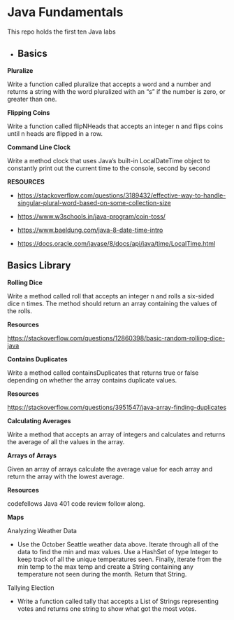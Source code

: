 # Java Fundamentals

This repo holds the first ten Java labs

- ## Basics

**Pluralize**

Write a function called pluralize that accepts a word and a number and returns a string with the word pluralized with an “s” if the number is zero, or greater than one.

**Flipping Coins**

Write a function called flipNHeads that accepts an integer n and flips coins until n heads are flipped in a row.

**Command Line Clock**

Write a method clock that uses Java’s built-in LocalDateTime object to constantly print out the current time to the console, second by second

**RESOURCES**

- https://stackoverflow.com/questions/3189432/effective-way-to-handle-singular-plural-word-based-on-some-collection-size

- https://www.w3schools.in/java-program/coin-toss/

- https://www.baeldung.com/java-8-date-time-intro

- https://docs.oracle.com/javase/8/docs/api/java/time/LocalTime.html

## Basics Library

**Rolling Dice**

Write a method called roll that accepts an integer n and rolls a six-sided dice n times. The method should return an array containing the values of the rolls.

**Resources**

https://stackoverflow.com/questions/12860398/basic-random-rolling-dice-java

**Contains Duplicates**

Write a method called containsDuplicates that returns true or false depending on whether the array contains duplicate values.

**Resources**

https://stackoverflow.com/questions/3951547/java-array-finding-duplicates

**Calculating Averages**

Write a method that accepts an array of integers and calculates and returns the average of all the values in the array.

**Arrays of Arrays**

Given an array of arrays calculate the average value for each array and return the array with the lowest average.

**Resources**

codefellows Java 401 code review follow along.

**Maps**

Analyzing Weather Data

- Use the October Seattle weather data above. Iterate through all of the data to find the min and max values. Use a HashSet of type Integer to keep track of all the unique temperatures seen. Finally, iterate from the min temp to the max temp and create a String containing any temperature not seen during the month. Return that String.

Tallying Election

- Write a function called tally that accepts a List of Strings representing votes and returns one string to show what got the most votes.

